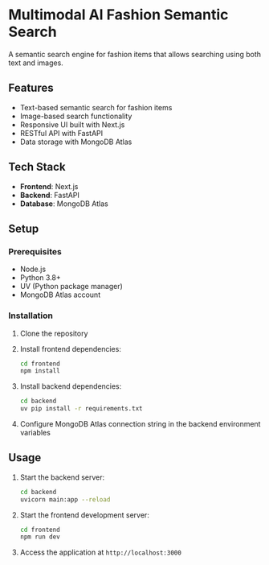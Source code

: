# Multimodal AI Fashion Semantic Search

A semantic search engine for fashion items that allows searching using both text and images.

## Features

- Text-based semantic search for fashion items
- Image-based search functionality
- Responsive UI built with Next.js
- RESTful API with FastAPI
- Data storage with MongoDB Atlas

## Tech Stack

- **Frontend**: Next.js
- **Backend**: FastAPI
- **Database**: MongoDB Atlas

## Setup

### Prerequisites

- Node.js
- Python 3.8+
- UV (Python package manager)
- MongoDB Atlas account

### Installation

1. Clone the repository
2. Install frontend dependencies:

   ```bash
   cd frontend
   npm install
   ```

3. Install backend dependencies:

   ```bash
   cd backend
   uv pip install -r requirements.txt
   ```

4. Configure MongoDB Atlas connection string in the backend environment variables

## Usage

1. Start the backend server:

   ```bash
   cd backend
   uvicorn main:app --reload
   ```

2. Start the frontend development server:

   ```bash
   cd frontend
   npm run dev
   ```

3. Access the application at `http://localhost:3000`
